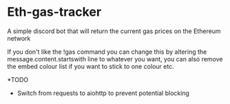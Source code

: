 # Eth-gas-tracker
A simple discord bot that will return the current gas prices on the Ethereum network

If you don't like the !gas command you can change this by altering the message.content.startswith line to whatever you want, you can also remove the embed colour list if you want to stick to one colour etc.


*TODO
- Switch from requests to aiohttp to prevent potential blocking 
